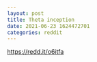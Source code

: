 ```yaml
--- 
layout: post 
title: Theta inception 
date: 2021-06-23 1624472701 
categories: reddit 
--- 
```

https://redd.it/o6itfa